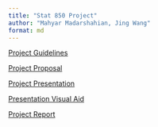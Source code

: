 ```yaml
---
title: "Stat 850 Project"
author: "Mahyar Madarshahian, Jing Wang"
format: md
---
```


[Project Guidelines](guidelines.qmd)

[Project Proposal](proposal.qmd)

[Project Presentation]() <!-- Add a link to your Youtube presentation -->

[Presentation Visual Aid](slides.qmd) <!-- Change this to link to your visual aid -->

[Project Report](report.qmd)
